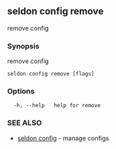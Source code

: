 ---
---

## seldon config remove

remove config

### Synopsis

remove config

```
seldon config remove [flags]
```

### Options

```
  -h, --help   help for remove
```

### SEE ALSO

* [seldon config](seldon_config.md)	 - manage configs

